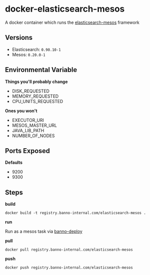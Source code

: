 # docker-elasticsearch-mesos

A docker container which runs the [elasticsearch-mesos] framework

## Versions

- Elasticsearch: `0.90.10-1`
- Mesos: `0.20.0-1`

## Environmental Variable

__Things you'll probably change__

- DISK_REQUESTED
- MEMORY_REQUESTED
- CPU_UNITS_REQUESTED

__Ones you won't__

- EXECUTOR_URI
- MESOS_MASTER_URL
- JAVA_LIB_PATH
- NUMBER_OF_NODES

## Ports Exposed

__Defaults__

- 9200
- 9300

## Steps

__build__

```
docker build -t registry.banno-internal.com/elasticsearch-mesos .
```

__run__

Run as a mesos task via [banno-deploy]

__pull__

```
docker pull registry.banno-internal.com/elasticsearch-mesos
```

__push__

```
docker push registry.banno-internal.com/elasticsearch-mesos
```

[banno-deploy]: https://github.com/Banno/banno-deploy
[elasticsearch-mesos]: https://github.com/Banno/elasticsearch-mesos/tree/cleanup
